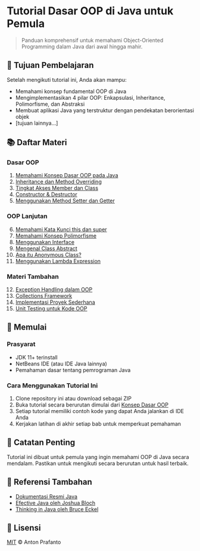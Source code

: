 # Tutorial Dasar OOP di Java untuk Pemula

> Panduan komprehensif untuk memahami Object-Oriented Programming dalam Java dari awal hingga mahir.

## 🎯 Tujuan Pembelajaran

Setelah mengikuti tutorial ini, Anda akan mampu:
- Memahami konsep fundamental OOP di Java
- Mengimplementasikan 4 pilar OOP: Enkapsulasi, Inheritance, Polimorfisme, dan Abstraksi
- Membuat aplikasi Java yang terstruktur dengan pendekatan berorientasi objek
- [tujuan lainnya...]

## 📚 Daftar Materi

### Dasar OOP
1. [Memahami Konsep Dasar OOP pada Java](tutorials/01-oop-basic-concepts.md)
2. [Inheritance dan Method Overriding](tutorials/02-inheritance.md)
3. [Tingkat Akses Member dan Class](tutorials/03-access-modifiers.md)
4. [Constructor & Destructor](tutorials/04-constructors.md)
5. [Menggunakan Method Setter dan Getter](tutorials/05-setters-getters.md)

### OOP Lanjutan
6. [Memahami Kata Kunci this dan super](tutorials/06-this-super.md)
7. [Memahami Konsep Polimorfisme](tutorials/07-polymorphism.md)
8. [Menggunakan Interface](tutorials/08-interfaces.md)
9. [Mengenal Class Abstract](tutorials/09-abstract-classes.md)
10. [Apa itu Anonymous Class?](tutorials/10-anonymous-classes.md)
11. [Menggunakan Lambda Expression](tutorials/11-lambda-expressions.md)

### Materi Tambahan
12. [Exception Handling dalam OOP](tutorials/12-exception-handling.md)
13. [Collections Framework](tutorials/13-collections.md)
14. [Implementasi Proyek Sederhana](tutorials/14-simple-project.md)
15. [Unit Testing untuk Kode OOP](tutorials/15-unit-testing.md)

## 🚀 Memulai

### Prasyarat
- JDK 11+ terinstall
- NetBeans IDE (atau IDE Java lainnya)
- Pemahaman dasar tentang pemrograman Java

### Cara Menggunakan Tutorial Ini
1. Clone repository ini atau download sebagai ZIP
2. Buka tutorial secara berurutan dimulai dari [Konsep Dasar OOP](tutorials/01-oop-basic-concepts.md)
3. Setiap tutorial memiliki contoh kode yang dapat Anda jalankan di IDE Anda
4. Kerjakan latihan di akhir setiap bab untuk memperkuat pemahaman

## 📝 Catatan Penting

Tutorial ini dibuat untuk pemula yang ingin memahami OOP di Java secara mendalam. Pastikan untuk mengikuti secara berurutan untuk hasil terbaik.

## 🔗 Referensi Tambahan

- [Dokumentasi Resmi Java](https://docs.oracle.com/javase/tutorial/)
- [Efective Java oleh Joshua Bloch](https://www.oreilly.com/library/view/effective-java-3rd/9780134686097/)
- [Thinking in Java oleh Bruce Eckel](http://www.mindview.net/Books/TIJ/)

## 📜 Lisensi

[MIT](LICENSE) © Anton Prafanto

